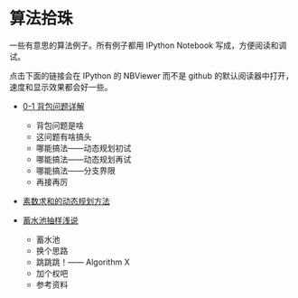 # 算法拾珠

一些有意思的算法例子。所有例子都用 IPython Notebook 写成，方便阅读和调试。

点击下面的链接会在 IPython 的 NBViewer 而不是 github 的默认阅读器中打开，速度和显示效果都会好一些。


+ [0-1 背包问题详解](http://nbviewer.ipython.org/github/jameslao/Algorithmic-Pearls/blob/master/0-1-Knapsack.ipynb)
  + 背包问题是啥
  + 这问题有啥搞头
  + 哪能搞法——动态规划初试
  + 哪能搞法——动态规划再试
  + 哪能搞法——分支界限
  + 再接再厉

+ [素数求和的动态规划方法](http://nbviewer.ipython.org/github/jameslao/Algorithmic-Pearls/blob/master/PrimeSum.ipynb)
+ [蓄水池抽样浅说](http://nbviewer.ipython.org/github/jameslao/Algorithmic-Pearls/blob/master/ReservoirSampling.ipynb)
  + 蓄水池
  + 换个思路
  + 跳跳跳！—— Algorithm X
  + 加个权吧
  + 参考资料

